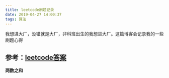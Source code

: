 ```yaml
---
title: leetcode刷题记录
date: 2019-04-27 14:00:37
tags: 算法
---
```


我想进大厂，没错就是大厂，非科班出生的我想进大厂。这篇博客会记录我的一些刷题心得

## 参考：[leetcode答案](<https://www.cnblogs.com/grandyang/p/4606334.html>)

**两数之和**

